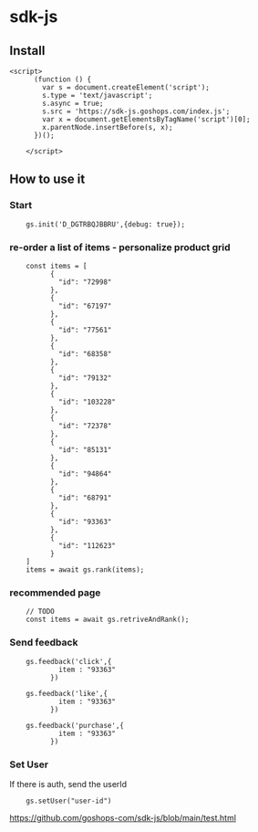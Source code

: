 # sdk-js

## Install


```
<script>
      (function () {
        var s = document.createElement('script');
        s.type = 'text/javascript';
        s.async = true;
        s.src = 'https://sdk-js.goshops.com/index.js';
        var x = document.getElementsByTagName('script')[0];
        x.parentNode.insertBefore(s, x);
      })();

    </script>
```

## How to use it 

### Start

```
    gs.init('D_DGTRBQJBBRU',{debug: true});
```

### re-order a list of items - personalize product grid

```
    const items = [
          {
            "id": "72998"
          },
          {
            "id": "67197"
          },
          {
            "id": "77561"
          },
          {
            "id": "68358"
          },
          {
            "id": "79132"
          },
          {
            "id": "103228"
          },
          {
            "id": "72378"
          },
          {
            "id": "85131"
          },
          {
            "id": "94864"
          },
          {
            "id": "68791"
          },
          {
            "id": "93363"
          },
          {
            "id": "112623"
          }
    ]
    items = await gs.rank(items);
```

### recommended page

```
    // TODO
    const items = await gs.retriveAndRank();
```

### Send feedback

```
    gs.feedback('click',{
            item : "93363"
          })

    gs.feedback('like',{
            item : "93363"
          })

    gs.feedback('purchase',{
            item : "93363"
          })
```

### Set User

If there is auth, send the userId

```
    gs.setUser("user-id")
```


https://github.com/goshops-com/sdk-js/blob/main/test.html

